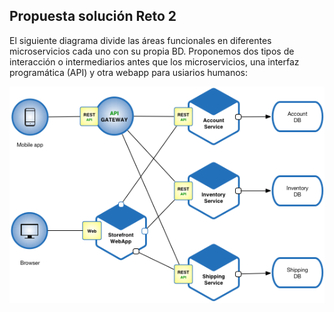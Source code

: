 ## Propuesta solución Reto 2

El siguiente diagrama divide las áreas funcionales en diferentes microservicios cada uno con su propia BD. Proponemos dos tipos de interacción o intermediarios antes que los microservicios, una interfaz programática (API) y otra webapp para usiarios humanos:

<img src="./Microservice_Architecture.png">